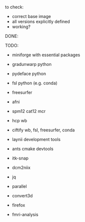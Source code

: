 to check:
* correct base image
* all versions explicitly defined
* working?

DONE: 


TODO:
- miniforge with essential packages

- gradunwarp
    python


- pydeface
    python


- fsl
    python (e.g. conda)

- freesurfer

- afni

- spm12 cat12 mcr


- hcp wb
- ciftify
    wb, fsl, freesurfer, conda


- laynii
    development tools

- ants
    cmake devtools

- itk-snap
- dcm2niix
- jq
- parallel
- convert3d
- firefox
- fmri-analysis

